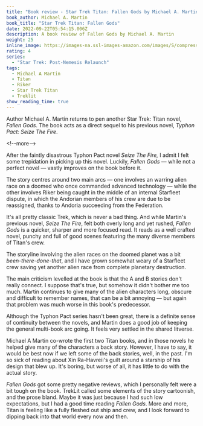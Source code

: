 ```yaml
---
title: "Book review - Star Trek Titan: Fallen Gods by Michael A. Martin"
book_author: Michael A. Martin
book_title: "Star Trek Titan: Fallen Gods"
date: 2022-09-22T05:54:15.006Z
description: A book review of Fallen Gods by Michael A. Martin
weight: 25
inline_image: https://images-na.ssl-images-amazon.com/images/S/compressed.photo.goodreads.com/books/1338182104i/13093624.jpg
rating: 4
series:
  - "Star Trek: Post-Nemesis Relaunch"
tags:
  - Michael A Martin
  - Titan
  - Riker
  - Star Trek Titan
  - Treklit
show_reading_time: true
---
```

A﻿uthor Michael A. Martin returns to pen another Star Trek: Titan novel, *Fallen Gods*. The book acts as a direct sequel to his previous novel, *Typhon Pact:* *Seize The Fire*. 

<﻿!--more-->

After the faintly disastrous Typhon Pact novel *Seize The Fire,* I admit I felt some trepidation in picking up this novel. Luckily, *Fallen Gods* — while not a perfect novel — vastly improves on the book before it. 

T﻿he story centres around two main arcs — one involves an warring alien race on a doomed who once commanded advanced technology — while the other involves Riker being caught in the middle of an internal Starfleet dispute, in which the Andorian members of his crew are due to be reassigned, thanks to Andoria succeeding from the Federation.

It's all pretty classic Trek, which is never a bad thing. And while Martin's previous novel, *Seize The Fire*, felt both overly long and yet rushed, *Fallen Gods* is a quicker, sharper and more focused read. It reads as a well crafted novel, punchy and full of good scenes featuring the many diverse members of Titan's crew.

The storyline involving the alien races on the doomed planet was a bit *been-there-done-that*, and I have grown somewhat weary of a Starfleet crew saving yet another alien race from complete planetary destruction. 

The main criticism levelled at the book is that the A and B stories don't really connect. I suppose that's true, but somehow it didn't bother me too much. Martin continues to give many of the alien characters long, obscure and difficult to remember names, that can be a bit annoying — but again that problem was much worse in this book's predecessor.

Although the Typhon Pact series hasn't been great, there is a definite sense of continuity between the novels, and Martin does a good job of keeping the general multi-book arc going. It feels very settled in the shared litverse. 

Michael A Martin co-wrote the first two Titan books, and in those novels he helped give many of the characters a back story. However, I have to say, it would be best now if we left some of the back stories, well, in the past. I'm so sick of reading about Xin Ra-Havreii's guilt around a starship of his design that blew up. It's boring, but worse of all, it has little to do with the actual story. 

*Fallen Gods* got some pretty negative reviews, which I personally felt were a bit tough on the book. TrekLit called some elements of the story cartoonish, and the prose bland. Maybe it was just because I had such low expectations, but I had a good time reading *Fallen Gods*. More and more, Titan is feeling like a fully fleshed out ship and crew, and I look forward to dipping back into that world every now and then.